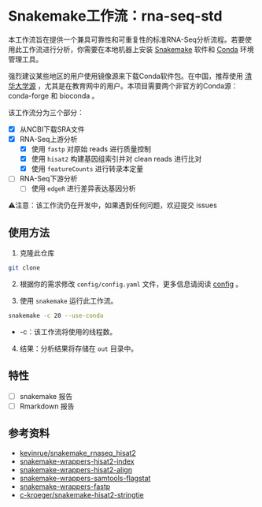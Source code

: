 
# Snakemake工作流：rna-seq-std 

本工作流旨在提供一个兼具可靠性和可重复性的标准RNA-Seq分析流程。若要使用此工作流进行分析，你需要在本地机器上安装 [Snakemake](https://snakemake.readthedocs.io/en/stable/index.html) 软件和 [Conda](https://www.anaconda.com/) 环境管理工具。 
 
强烈建议某些地区的用户使用镜像源来下载Conda软件包。在中国，推荐使用 [清华大学源](https://mirrors.tuna.tsinghua.edu.cn/help/anaconda/) ，尤其是在教育网中的用户。本项目需要两个非官方的Conda源：conda-forge 和 bioconda 。 
 
该工作流分为三个部分： 
- [x] 从NCBI下载SRA文件 
- [x] RNA-Seq上游分析 
  - [x] 使用 `fastp` 对原始 reads 进行质量控制 
  - [x] 使用 `hisat2` 构建基因组索引并对 clean reads 进行比对 
  - [x] 使用 `featureCounts` 进行转录本定量 
- [ ] RNA-Seq下游分析 
  - [ ] 使用 `edgeR` 进行差异表达基因分析
 
⚠️注意：该工作流仍在开发中，如果遇到任何问题，欢迎提交 issues 
 
## 使用方法

1. 克隆此仓库

```bash 
git clone 
```

2. 根据你的需求修改 `config/config.yaml` 文件，更多信息请阅读 [config](config/README.md) 。 

3. 使用 `snakemake` 运行此工作流。 

```bash 
snakemake -c 20 --use-conda 
``` 

  - -c：该工作流将使用的线程数。 

4. 结果：分析结果将存储在 `out` 目录中。 
 
## 特性

- [ ] snakemake 报告 
- [ ] Rmarkdown 报告 
 
## 参考资料 

- [kevinrue/snakemake_rnaseq_hisat2](https://github.com/kevinrue/snakemake_rnaseq_hisat2)
- [snakemake-wrappers-hisat2-index](https://snakemake-wrappers.readthedocs.io/en/stable/wrappers/bio/hisat2/index.html)
- [snakemake-wrappers-hisat2-align](https://snakemake-wrappers.readthedocs.io/en/stable/wrappers/bio/hisat2/align.html)
- [snakemake-wrappers-samtools-flagstat](https://snakemake-wrappers.readthedocs.io/en/stable/wrappers/bio/samtools/flagstat.html)
- [snakemake-wrappers-fastp](https://snakemake-wrappers.readthedocs.io/en/stable/wrappers/bio/fastp.html)
- [c-kroeger/snakemake-hisat2-stringtie](https://github.com/c-kroeger/snakemake-hisat2-stringtie)